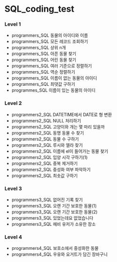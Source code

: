 # SQL_coding_test



### Level 1

- programmers_SQL 동물의 아이디와 이름
- programmers_SQL 모든 레코드 조회하기
- programmers_SQL 상위 n개 
- programmers_SQL 아픈 동물 찾기
- programmers_SQL 어린 동물 찾기
- programmers_SQL 여러 기준으로 정렬하기
- programmers_SQL 역순 정렬하기
- programmers_SQL 이름이 없는 동물의 아이디
- programmers_SQL 최댓값 구하기
- programmes_SQL 이름이 있는 동물의 아이디



### Level 2

- programmers2_SQL DATETIME에서 DATE로 형 변환
- programmers2_SQL NULL 처리하기
- programmers2_SQL 고양이와 개는 몇 마리 있을까
- programmers2_SQL 동명 동물 수 찾기
- programmers2_SQL 동물 수 구하기
- programmers2_SQL 루시와 엘라 찾기
- programmers2_SQL 이름에 el이 들어가는 동물 찾기
- programmers2_SQL 입양 시각 구하기(1)
- programmers2_SQL 중복 제거하기
- programmers2_SQL 중성화 여부 파악하기
- programmers2_SQL 최솟값 구하기



### Level 3

- programmers3_SQL 없어진 기록 찾기
- programmers3_SQL 오랜 기간 보호한 동물(1)
- programmers3_SQL 오랜 기간 보호한 동물(2)
- programmers3_SQL 있었는데요 없었습니다
- programmers3_SQL 헤비 유저가 소유한 장소 



### Level 4

- programmers4_SQL 보호소에서 중성화한 동물
- programmers4_SQL 우유와 요거트가 담긴 장바구니